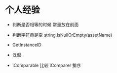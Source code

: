 # 个人经验

* 判断是否相等的时候 常量放在前面
* 判断字符串是空
    string.IsNullOrEmpty(assetName)

* GetInstanceID

* 泛型 

* IComparable  比较
    IComparer 排序